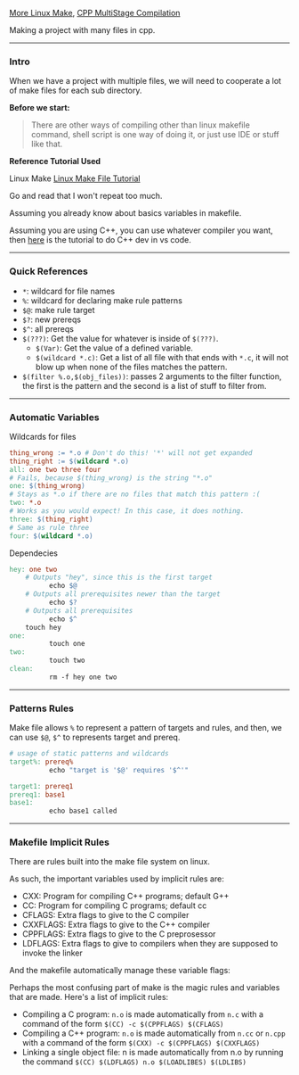 [More Linux Make](More%20Linux%20Make.md), [CPP MultiStage Compilation](CPP%20MultiStage%20Compilation.md)

Making a project with many files in cpp. 

---
### **Intro**

When we have a project with multiple files, we will need to cooperate a lot of make files for each sub directory. 

**Before we start:**

> There are other ways of compiling other than linux makefile command, shell script is one way of doing it, or just use IDE or stuff like that. 

**Reference Tutorial Used**

Linux Make [Linux Make File Tutorial](https://makefiletutorial.com/)

Go and read that I won't repeat too much. 

Assuming you already know about basics variables in makefile.

Assuming you are using C++, you can use whatever compiler you want, then [here](https://code.visualstudio.com/docs/cpp/introvideos-cpp) is the tutorial to do C++ dev in vs code. 

---
### **Quick References** 
* `*`: wildcard for file names
* `%`: wildcard for declaring make rule patterns 
* `$@`: make rule target 
* `$?`: new prereqs
* `$^`: all prereqs
* `$(???)`: Get the value for whatever is inside of `$(???)`. 
    * `$(Var)`: Get the value of a defined variable. 
    * `$(wildcard *.c)`: Get a list of all file with that ends with `*.c`, it will not blow up when none of the files matches the pattern. 
* `$(filter %.o,$(obj_files))`: passes 2 arguments to the filter function, the first is the pattern and the second is a list of stuff to filter from. 

---
### **Automatic Variables**

Wildcards for files 

```makefile
thing_wrong := *.o # Don't do this! '*' will not get expanded
thing_right := $(wildcard *.o)
all: one two three four
# Fails, because $(thing_wrong) is the string "*.o"
one: $(thing_wrong)
# Stays as *.o if there are no files that match this pattern :(
two: *.o 
# Works as you would expect! In this case, it does nothing.
three: $(thing_right)
# Same as rule three
four: $(wildcard *.o)
```


Dependecies 

```makefile
hey: one two
    # Outputs "hey", since this is the first target
          echo $@
    # Outputs all prerequisites newer than the target
          echo $?
    # Outputs all prerequisites
          echo $^
    touch hey
one:
          touch one
two:
          touch two
clean:
          rm -f hey one two
```

---
### **Patterns Rules**

Make file allows `%` to represent a pattern of targets and rules, and then, we can use `$@`, `$^` to represents target and prereq. 

```makefile
# usage of static patterns and wildcards
target%: prereq%
		  echo "target is '$@' requires '$^'"

target1: prereq1
prereq1: base1
base1:
		  echo base1 called
```


---
### **Makefile Implicit Rules**

There are rules built into the make file system on linux. 

As such, the important variables used by implicit rules are:

* CXX: Program for compiling C++ programs; default G++
* CC: Program for compiling C programs; default cc
* CFLAGS: Extra flags to give to the C compiler
* CXXFLAGS: Extra flags to give to the C++ compiler
* CPPFLAGS: Extra flags to give to the C preprosessor
* LDFLAGS: Extra flags to give to compilers when they are supposed to invoke the linker

And the makefile automatically manage these variable flags: 

Perhaps the most confusing part of make is the magic rules and variables that are made. Here's a list of implicit rules:

* Compiling a C program: `n.o` is made automatically from `n.c` with a command of the form `$(CC) -c $(CPPFLAGS) $(CFLAGS)`
* Compiling a C++ program: `n.o` is made automatically from `n.cc` or `n.cpp` with a command of the form `$(CXX) -c $(CPPFLAGS) $(CXXFLAGS)`
* Linking a single object file: n is made automatically from n.o by running the command `$(CC) $(LDFLAGS) n.o $(LOADLIBES) $(LDLIBS)`